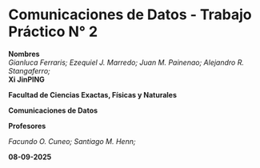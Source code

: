 # Comunicaciones de Datos - Trabajo Práctico N° 2

**Nombres**  
_Gianluca Ferraris; Ezequiel J. Marredo; Juan M. Painenao; Alejandro R. Stangaferro;_  
**Xi JinPING**

**Facultad de Ciencias Exactas, Físicas y Naturales**  

**Comunicaciones de Datos**

**Profesores**

_Facundo O. Cuneo; Santiago M. Henn;_

**08-09-2025**
